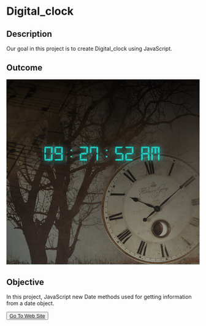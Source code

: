 # Digital_clock

## Description

Our goal in this project is to create Digital_clock using JavaScript.

## Outcome

![Project 029](./clock.gif)

## Objective

In this project, JavaScript new Date methods used for getting information from a date object.
    


<button><a href="https://muratbzc.github.io/Digital_clock/">Go To Web Site</a></button>
